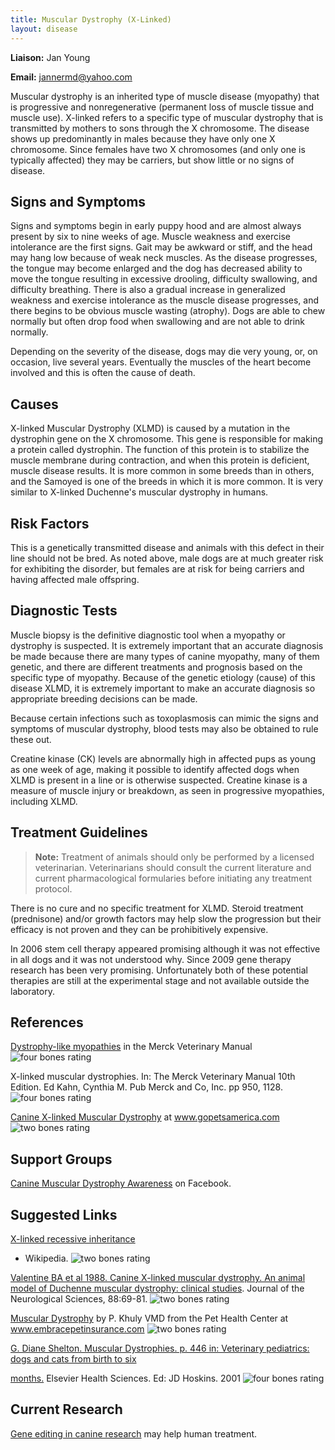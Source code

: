 ```yaml
---
title: Muscular Dystrophy (X-Linked)
layout: disease
---
```


**Liaison:** Jan Young

**Email:** [jannermd@yahoo.com](mailto:jannermd@yahoo.com)

Muscular dystrophy is an inherited type of muscle disease (myopathy)
that is progressive and nonregenerative (permanent loss of muscle tissue
and muscle use). X-linked refers to a specific type of muscular
dystrophy that is transmitted by mothers to sons through the X
chromosome. The disease shows up predominantly in males because they
have only one X chromosome. Since females have two X chromosomes (and
only one is typically affected) they may be carriers, but show little or
no signs of disease.

## Signs and Symptoms

Signs and symptoms begin in early puppy hood and are almost always
present by six to nine weeks of age. Muscle weakness and exercise
intolerance are the first signs. Gait may be awkward or stiff, and the
head may hang low because of weak neck muscles. As the disease
progresses, the tongue may become enlarged and the dog has decreased
ability to move the tongue resulting in excessive drooling, difficulty
swallowing, and difficulty breathing. There is also a gradual increase
in generalized weakness and exercise intolerance as the muscle disease
progresses, and there begins to be obvious muscle wasting (atrophy).
Dogs are able to chew normally but often drop food when swallowing and
are not able to drink normally.

Depending on the severity of the disease, dogs may die very young, or,
on occasion, live several years. Eventually the muscles of the heart
become involved and this is often the cause of death.

## Causes

X-linked Muscular Dystrophy (XLMD) is caused by a mutation in the
dystrophin gene on the X chromosome. This gene is responsible for making
a protein called dystrophin. The function of this protein is to
stabilize the muscle membrane during contraction, and when this protein
is deficient, muscle disease results. It is more common in some breeds
than in others, and the Samoyed is one of the breeds in which it is more
common. It is very similar to X-linked Duchenne's muscular dystrophy in
humans.

## Risk Factors

This is a genetically transmitted disease and animals with this defect
in their line should not be bred. As noted above, male dogs are at much
greater risk for exhibiting the disorder, but females are at risk for
being carriers and having affected male offspring.

## Diagnostic Tests

Muscle biopsy is the definitive diagnostic tool when a myopathy or
dystrophy is suspected. It is extremely important that an accurate
diagnosis be made because there are many types of canine myopathy, many
of them genetic, and there are different treatments and prognosis based
on the specific type of myopathy. Because of the genetic etiology
(cause) of this disease XLMD, it is extremely important to make an
accurate diagnosis so appropriate breeding decisions can be made.

Because certain infections such as toxoplasmosis can mimic the signs and
symptoms of muscular dystrophy, blood tests may also be obtained to rule
these out.

Creatine kinase (CK) levels are abnormally high in affected pups as
young as one week of age, making it possible to identify affected dogs
when XLMD is present in a line or is otherwise suspected. Creatine
kinase is a measure of muscle injury or breakdown, as seen in
progressive myopathies, including XLMD.

## Treatment Guidelines

> **Note:** Treatment of animals should only be performed by a licensed
> veterinarian. Veterinarians should consult the current literature and
> current pharmacological formularies before initiating any treatment
> protocol.

There is no cure and no specific treatment for XLMD. Steroid treatment
(prednisone) and/or growth factors may help slow the progression but
their efficacy is not proven and they can be prohibitively expensive.

In 2006 stem cell therapy appeared promising although it was not
effective in all dogs and it was not understood why. Since 2009 gene
therapy research has been very promising. Unfortunately both of these
potential therapies are still at the experimental stage and not
available outside the laboratory.

## References

[Dystrophy-like myopathies](https://www.merckvetmanual.com/musculoskeletal-system/congenital-and-inherited-anomalies-of-the-musculoskeletal-system/congenital-and-inherited-anomalies-of-the-musculoskeletal-system-in-multiple-species) in the Merck Veterinary Manual ![four bones rating](/img/4-bones.gif)

X-linked muscular dystrophies. In: The Merck Veterinary Manual 10th
Edition. Ed Kahn, Cynthia M. Pub Merck and Co, Inc. pp 950, 1128.
![four bones rating](/img/4-bones.gif)

[Canine X-linked Muscular Dystrophy](https://www.gopetsamerica.com/dog-health/canine_x_linked_muscular_dystrophy.html) at www.gopetsamerica.com ![two bones rating](/img/2-bones.gif)

## Support Groups

[Canine Muscular Dystrophy
Awareness](https://www.facebook.com/Canine-Hemophilia-Support-Group-133078033429365/)
on Facebook.

## Suggested Links

[X-linked recessive
inheritance](http://en.wikipedia.org/wiki/x-linked_recessive_inheritance)

- Wikipedia. ![two bones
rating](/img/2-bones.gif)

[Valentine BA et al 1988. Canine X-linked muscular dystrophy. An
animal model of Duchenne muscular dystrophy: clinical
studies](http://www.ncbi.nlm.nih.gov/pubmed/3225630).
Journal of the Neurological Sciences, 88:69-81. ![two bones
rating](/img/2-bones.gif)

[Muscular
Dystrophy](http://www.embracepetinsurance.com/Health/muscular-dystrophy.aspx)
by P. Khuly VMD from the Pet Health Center at
www.embracepetinsurance.com ![two bones
rating](/img/2-bones.gif)

[G. Diane Shelton. Muscular Dystrophies. p. 446 in: Veterinary
pediatrics: dogs and cats from birth to six](http://books.google.com/books?id=tlAm5etmJU8C&pg=PA446&lpg=PA446&dq=x+linked+muscular+dystrophy+samoyed&source=bl&ots=zY6Ac2qFuO&sig=_Px7Eq-Omun4UdCJ3PXYK-6lTLE&hl=en&ei=J2AiTqz2NISWsgOchNxf&sa=X&oi=book_result&ct=result&resnum=7&ved=0CEUQ6AEwBg%20-%20v=onepage&q=x%20linked%20muscular%20dystrophy%20samoyed&f=false)

[
months.](http://books.google.com/books?id=tlAm5etmJU8C&pg=PA446&lpg=PA446&dq=x+linked+muscular+dystrophy+samoyed&source=bl&ots=zY6Ac2qFuO&sig=_Px7Eq-Omun4UdCJ3PXYK-6lTLE&hl=en&ei=J2AiTqz2NISWsgOchNxf&sa=X&oi=book_result&ct=result&resnum=7&ved=0CEUQ6AEwBg%20-%20v=onepage&q=x%20linked%20muscular%20dystrophy%20samoyed&f=false)
Elsevier Health Sciences. Ed: JD Hoskins. 2001 ![four bones
rating](/img/4-bones.gif)

## Current Research

[Gene editing in canine research](/diseases/x-linked-muscular-dystrophy-current-research/) may help human treatment.
